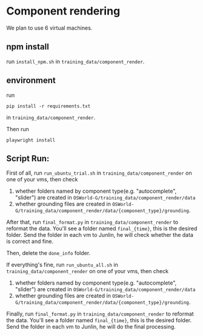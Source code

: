 # Component rendering

We plan to use 6 virtual machines.

## npm install

run `install_npm.sh` in `training_data/component_render`.

## environment

run
```
pip install -r requirements.txt
```
in `training_data/component_render`.

Then run
```
playwright install
```

## Script Run:

First of all, run `run_ubuntu_trial.sh` in `training_data/component_render` on one of your vms, then check 
1. whether folders named by component type(e.g. "autocomplete", "slider") are created in `OSWorld-G/training_data/component_render/data` 
2. whether grounding files are created in `OSWorld-G/training_data/component_render/data/{component_type}/grounding`.

After that, run `final_format.py` in `training_data/component_render` to reformat the data. You'll see a folder named `final_{time}`, this is the desired folder. Send the folder in each vm to Junlin, he will check whether the data is correct and fine.

Then, delete the `done_info` folder.

If everything's fine, run `run_ubuntu_all.sh` in `training_data/component_render` on one of your vms, then check
1. whether folders named by component type(e.g. "autocomplete", "slider") are created in `OSWorld-G/training_data/component_render/data` 
2. whether grounding files are created in `OSWorld-G/training_data/component_render/data/{component_type}/grounding`.

Finally, run `final_format.py` in `training_data/component_render` to reformat the data. You'll see a folder named `final_{time}`, this is the desired folder. Send the folder in each vm to Junlin, he will do the final processing.
